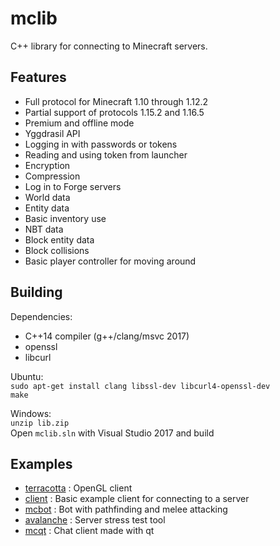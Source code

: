 # mclib
C++ library for connecting to Minecraft servers.

## Features
- Full protocol for Minecraft 1.10 through 1.12.2
- Partial support of protocols 1.15.2 and 1.16.5
- Premium and offline mode
- Yggdrasil API
- Logging in with passwords or tokens
- Reading and using token from launcher
- Encryption
- Compression
- Log in to Forge servers
- World data
- Entity data
- Basic inventory use
- NBT data
- Block entity data
- Block collisions
- Basic player controller for moving around

## Building

Dependencies:  
- C++14 compiler (g++/clang/msvc 2017)
- openssl
- libcurl

Ubuntu:  
`sudo apt-get install clang libssl-dev libcurl4-openssl-dev`  
`make`

Windows:  
`unzip lib.zip`  
Open `mclib.sln` with Visual Studio 2017 and build

## Examples
- [terracotta](https://github.com/plushmonkey/Terracotta) : OpenGL client
- [client](https://github.com/plushmonkey/mclib/blob/master/client/main.cpp) : Basic example client for connecting to a server
- [mcbot](https://github.com/plushmonkey/mcbot) : Bot with pathfinding and melee attacking
- [avalanche](https://github.com/plushmonkey/avalanche) : Server stress test tool
- [mcqt](https://github.com/plushmonkey/mcqt) : Chat client made with qt
